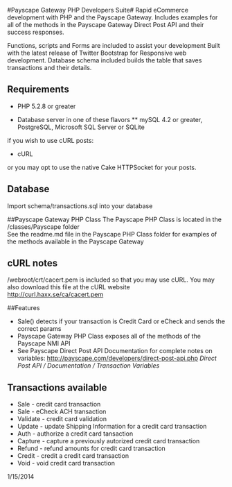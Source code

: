 
#Payscape Gateway PHP Developers Suite#
Rapid eCommerce development with PHP and the Payscape Gateway.
Includes examples for all of the methods in the Payscape Gateway Direct Post API 
and their success responses. 

Functions, scripts and Forms are included to assist your development
Built with the latest release of Twitter Bootstrap for Responsive web development.
Database schema included builds the table that saves transactions and their details.

## Requirements
* PHP 5.2.8 or greater

* Database server in one of these flavors 
** mySQL 4.2 or greater, PostgreSQL, Microsoft SQL Server or SQLite

 if you wish to use cURL posts: 

* cURL 

or you may opt to use the native Cake HTTPSocket for your posts.

## Database
Import schema/transactions.sql into your database
 	  
	
##Payscape Gateway PHP Class
The Payscape PHP Class is located in the /classes/Payscape folder	  
See the readme.md file in the Payscape PHP Class folder for examples of the methods available in the Payscape Gateway

## cURL notes	  
/webroot/crt/cacert.pem is included so that you may use cURL. 
You may also download this file at the cURL website http://curl.haxx.se/ca/cacert.pem 
	 
	
##Features	  
* Sale() detects if your transaction is Credit Card or eCheck and sends the correct params 
* Payscape Gateway PHP Class exposes all of the methods of the Payscape NMI API
* See Payscape Direct Post API Documentation for complete notes on variables: http://payscape.com/developers/direct-post-api.php *Direct Post API / Documentation / Transaction Variables*
	  
## Transactions available
* Sale - credit card transaction
* Sale - eCheck ACH transaction
* Validate - credit card validation
* Update - update Shipping Information for a credit card transaction
* Auth - authorize a credit card tansaction
* Capture - capture a previously autorized credit card transaction
* Refund - refund amounts for credit card transaction
* Credit - credit a credit card transaction
* Void - void credit card transaction
 	  
1/15/2014